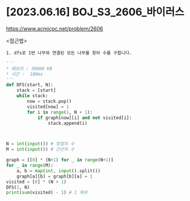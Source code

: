 #   [2023.06.16] BOJ_S3_2606_바이러스
https://www.acmicpc.net/problem/2606

<접근법>

```
1. dfs로 1번 나무와 연결된 모든 나무를 찾아 수를 구합니다.
```


```python
'''
* 메모리 : 30860 KB
* 시간 :  100ms
'''
def DFS(start, N):
    stack = [start]
    while stack:
        now = stack.pop()
        visited[now] = 1
        for i in range(1, N + 1):
            if graph[now][i] and not visited[i]:
                stack.append(i)



N = int(input()) # 정점의 수
M = int(input()) # 간선의 수

graph = [[0] * (N+1) for _ in range(N+1)]
for _ in range(M):
    a, b = map(int, input().split())
    graph[a][b] = graph[b][a] = 1
visited = [0] * (N + 1)
DFS(1, N)
print(sum(visited) - 1) # 1 제외

```

